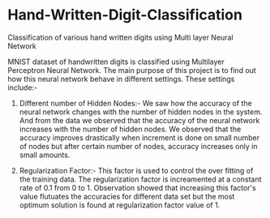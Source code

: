 # Hand-Written-Digit-Classification
Classification of various hand written digits using Multi layer Neural Network

MNIST dataset of handwritten digits is classified using Multilayer Perceptron Neural Network. The main purpose of this project is
to find out how this neural network behave in different settings. These settings include:-

1) Different number of Hidden Nodes:- We saw how the accuracy of the neural network changes with the number of hidden nodes in 
the system. And from the data we observed that the accuracy of the neural network increases with the number of hidden nodes. We 
observed that the accuracy improves drastically when increment is done on small number of nodes but after certain number of 
nodes, accuracy increases only in small amounts.

2) Regularization Factor:- This factor is used to control the over fitting of the training data. The regularization factor is 
increamented at a constant rate of 0.1 from 0 to 1. Observation showed that increasing this factor's value flutuates the accuracies
for different data set but the most optimum solution is found at regularization factor value of 1.
